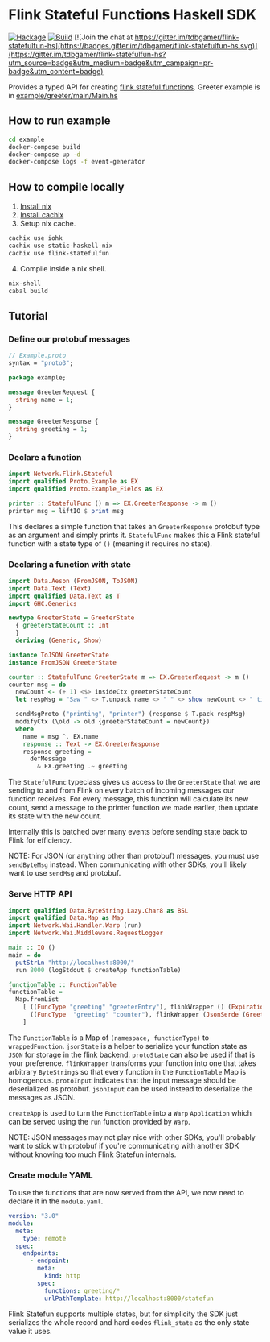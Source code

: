 # Flink Stateful Functions Haskell SDK
[![Hackage](https://img.shields.io/hackage/v/flink-statefulfun.svg)](https://hackage.haskell.org/package/flink-statefulfun) [![Build](https://img.shields.io/travis/tdbgamer/flink-statefulfun-hs.svg)](https://travis-ci.com/github/tdbgamer/flink-statefulfun-hs) [![Join the chat at https://gitter.im/tdbgamer/flink-statefulfun-hs](https://badges.gitter.im/tdbgamer/flink-statefulfun-hs.svg)](https://gitter.im/tdbgamer/flink-statefulfun-hs?utm_source=badge&utm_medium=badge&utm_campaign=pr-badge&utm_content=badge)

Provides a typed API for creating [flink stateful functions](https://flink.apache.org/news/2020/04/07/release-statefun-2.0.0.html). Greeter example is in [example/greeter/main/Main.hs](example/greeter/main/Main.hs)

## How to run example

```bash
cd example
docker-compose build
docker-compose up -d
docker-compose logs -f event-generator
```

## How to compile locally

1. [Install nix](https://nixos.org/download.html)
2. [Install cachix](https://github.com/cachix/cachix#installation)
3. Setup nix cache.
```bash
cachix use iohk
cachix use static-haskell-nix
cachix use flink-statefulfun
```
4. Compile inside a nix shell.
```bash
nix-shell
cabal build
```

## Tutorial

### Define our protobuf messages
```protobuf
// Example.proto
syntax = "proto3";

package example;

message GreeterRequest {
  string name = 1;
}

message GreeterResponse {
  string greeting = 1;
}
```

### Declare a function

```haskell
import Network.Flink.Stateful
import qualified Proto.Example as EX
import qualified Proto.Example_Fields as EX

printer :: StatefulFunc () m => EX.GreeterResponse -> m ()
printer msg = liftIO $ print msg
```

This declares a simple function that takes an `GreeterResponse` protobuf
type as an argument and simply prints it. `StatefulFunc` makes this a Flink
stateful function with a state type of `()` (meaning it requires no state).

### Declaring a function with state

```haskell
import Data.Aeson (FromJSON, ToJSON)
import Data.Text (Text)
import qualified Data.Text as T
import GHC.Generics

newtype GreeterState = GreeterState
  { greeterStateCount :: Int
  }
  deriving (Generic, Show)

instance ToJSON GreeterState
instance FromJSON GreeterState

counter :: StatefulFunc GreeterState m => EX.GreeterRequest -> m ()
counter msg = do
  newCount <- (+ 1) <$> insideCtx greeterStateCount
  let respMsg = "Saw " <> T.unpack name <> " " <> show newCount <> " time(s)"

  sendMsgProto ("printing", "printer") (response $ T.pack respMsg)
  modifyCtx (\old -> old {greeterStateCount = newCount})
  where
    name = msg ^. EX.name
    response :: Text -> EX.GreeterResponse
    response greeting =
      defMessage
        & EX.greeting .~ greeting
```

The `StatefulFunc` typeclass gives us access to the `GreeterState` that we are sending to and
from Flink on every batch of incoming messages our function receives. For every message,
this function will calculate its new count, send a message to the printer function we
made earlier, then update its state with the new count.

Internally this is batched over many events before sending state back to Flink for efficiency.

NOTE: For JSON (or anything other than protobuf) messages, you must use `sendByteMsg` instead.
When communicating with other SDKs, you'll likely want to use `sendMsg` and protobuf.

### Serve HTTP API

```haskell
import qualified Data.ByteString.Lazy.Char8 as BSL
import qualified Data.Map as Map
import Network.Wai.Handler.Warp (run)
import Network.Wai.Middleware.RequestLogger

main :: IO ()
main = do
  putStrLn "http://localhost:8000/"
  run 8000 (logStdout $ createApp functionTable)

functionTable :: FunctionTable
functionTable =
  Map.fromList
    [ ((FuncType "greeting" "greeterEntry"), flinkWrapper () (Expiration NONE 0) (greeterEntry . getProto)),
      ((FuncType  "greeting" "counter"), flinkWrapper (JsonSerde (GreeterState 0)) (Expiration AFTER_CALL 5) (jsonState . counter . getProto))
    ]
```

The `FunctionTable` is a Map of `(namespace, functionType)` to `wrappedFunction`.
`jsonState` is a helper to serialize your function state as `JSON` for storage in the flink
backend. `protoState` can also be used if that is your preference. `flinkWrapper` transforms
your function into one that takes arbitrary `ByteString`s so that every function in the
`FunctionTable` Map is homogenous. `protoInput` indicates that the input message should be
deserialized as protobuf. `jsonInput` can be used instead to deserialize the messages as JSON.

`createApp` is used to turn the `FunctionTable` into a `Warp` `Application` which can be served
using the `run` function provided by `Warp`.

NOTE: JSON messages may not play nice with other SDKs, you'll probably want to stick with protobuf
if you're communicating with another SDK without knowing too much Flink Statefun internals.

### Create module YAML

To use the functions that are now served from the API, we now need to declare it in the `module.yaml`.

```yaml
version: "3.0"
module:
  meta:
    type: remote
  spec:
    endpoints:
      - endpoint:
        meta: 
          kind: http
        spec:
          functions: greeting/*
          urlPathTemplate: http://localhost:8000/statefun
```

Flink Statefun supports multiple states, but for simplicity the SDK just serializes the whole
record and hard codes `flink_state` as the only state value it uses.

